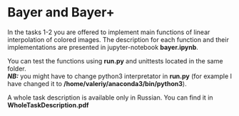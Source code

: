 # Bayer and Bayer+
In the tasks 1-2 you are offered to implement main functions of linear interpolation of colored images. The description for each function and their implementations are presented in jupyter-notebook **bayer.ipynb**.

You can test the functions using **run.py** and unittests located in the same folder. \
***NB:*** you might have to change python3 interpretator in **run.py** (for example I have changed it to **/home/valeriy/anaconda3/bin/python3**).

A whole task description is available only in Russian. You can find it in **WholeTaskDescription.pdf**

